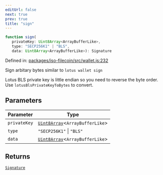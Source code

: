 ```yaml
---
editUrl: false
next: true
prev: true
title: "sign"
---
```


```ts
function sign(
   privateKey: Uint8Array<ArrayBufferLike>, 
   type: "SECP256K1" | "BLS", 
   data: Uint8Array<ArrayBufferLike>): Signature
```

Defined in: [packages/iso-filecoin/src/wallet.js:232](https://github.com/hugomrdias/filecoin/blob/main/packages/iso-filecoin/src/wallet.js#L232)

Sign arbitary bytes similar to `lotus wallet sign`

Lotus BLS private key is little endian so you need to reverse the byte order. Use `lotusBlsPrivateKeyToBytes` to convert.

## Parameters

| Parameter | Type |
| ------ | ------ |
| `privateKey` | [`Uint8Array`](https://developer.mozilla.org/docs/Web/JavaScript/Reference/Global_Objects/Uint8Array)\<`ArrayBufferLike`\> |
| `type` | `"SECP256K1"` \| `"BLS"` |
| `data` | [`Uint8Array`](https://developer.mozilla.org/docs/Web/JavaScript/Reference/Global_Objects/Uint8Array)\<`ArrayBufferLike`\> |

## Returns

[`Signature`](/api/iso-filecoin/signature/classes/signature/)
